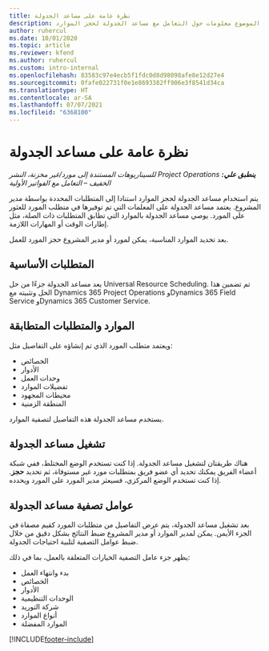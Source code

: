 ```yaml
---
title: نظرة عامة على مساعد الجدولة
description: يقدم هذا الموضوع معلومات حول التعامل مع مساعد الجدولة لحجز الموارد.
author: ruhercul
ms.date: 10/01/2020
ms.topic: article
ms.reviewer: kfend
ms.author: ruhercul
ms.custom: intro-internal
ms.openlocfilehash: 83583c97e4ecb5f1fdc0d8d98098afe8e12d27e4
ms.sourcegitcommit: 0fafe022731f0e1e8693382ff906e3f8541d34ca
ms.translationtype: HT
ms.contentlocale: ar-SA
ms.lasthandoff: 07/07/2021
ms.locfileid: "6368100"
---
```

# <a name="schedule-assistant-overview"></a>نظرة عامة على مساعد الجدولة

_**ينطبق علي:** ‏‫Project Operations للسيناريوهات المستندة إلى مورد/غير مخزنة‬، ‏‫النشر الخفيف – التعامل مع الفواتير الأولية‬_

يتم استخدام مساعد الجدولة لحجز الموارد استنادا إلى المتطلبات المحددة بواسطة مدير المشروع. يعتمد مساعد الجدولة على المعلمات التي تم توفيرها في متطلب المورد للعثور على المورد. يوصي مساعد الجدولة بالموارد التي تطابق المتطلبات ذات الصلة، مثل إطارات الوقت أو المهارات اللازمة.

بعد تحديد الموارد المناسبة، يمكن لمورد أو مدير المشروع حجز المورد للعمل.

## <a name="prerequisites"></a>المتطلبات الأساسية

يعد مساعد الجدولة جزءًا من حل Universal Resource Scheduling. تم تضمين هذا الحل وتثبيته مع Dynamics 365 Project Operations وDynamics 365 Field Service وDynamics 365 Customer Service.

## <a name="matching-requirements-and-resources"></a>الموارد والمتطلبات المتطابقة

ويعتمد متطلب المورد الذي تم إنشاؤه على التفاصيل مثل:

-   الخصائص
-   الأدوار
-   وحدات العمل
-   تفضيلات الموارد
-   محيطات المجهود
-   المنطقة الزمنية

يستخدم مساعد الجدولة هذه التفاصيل لتصفية الموارد.

## <a name="launch-the-schedule-assistant"></a>تشغيل مساعد الجدولة

هناك طريقتان لتشغيل مساعد الجدولة. إذا كنت تستخدم الوضع المختلط، ففي شبكة أعضاء الفريق يمكنك تحديد أي عضو فريق بمتطلبات مورد غير مستوفاة، ثم تحديد **حجز**. إذا كنت تستخدم الوضع المركزي، فسيعثر مدير المورد على المورد ويحدده.

## <a name="schedule-assistant-filters"></a>عوامل تصفية مساعد الجدولة

بعد تشغيل مساعد الجدولة، يتم عرض التفاصيل من متطلبات المورد كقيم مصفاة في الجزء الأيمن. يمكن لمدير الموارد أو مدير المشروع ضبط النتائج بشكل دقيق من خلال ضبط عوامل التصفية لتلبية احتياجات الجدولة.

يظهر جزء عامل التصفية الخيارات المتعلقة بالعمل، بما في ذلك:

-   بدء وانتهاء العمل
-   الخصائص
-   الأدوار
-   الوحدات التنظيمية
-   شركة التوريد
-   أنواع الموارد
-   الموارد المفضلة


[!INCLUDE[footer-include](../includes/footer-banner.md)]